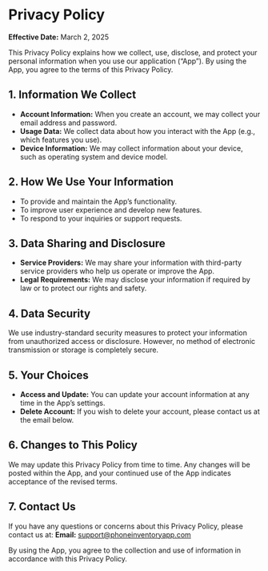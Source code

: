 # Privacy Policy

**Effective Date:** March 2, 2025

This Privacy Policy explains how we collect, use, disclose, and protect your personal information when you use our application (“App”). By using the App, you agree to the terms of this Privacy Policy.

## 1. Information We Collect
- **Account Information:** When you create an account, we may collect your email address and password.
- **Usage Data:** We collect data about how you interact with the App (e.g., which features you use).
- **Device Information:** We may collect information about your device, such as operating system and device model.

## 2. How We Use Your Information
- To provide and maintain the App’s functionality.
- To improve user experience and develop new features.
- To respond to your inquiries or support requests.

## 3. Data Sharing and Disclosure
- **Service Providers:** We may share your information with third-party service providers who help us operate or improve the App.
- **Legal Requirements:** We may disclose your information if required by law or to protect our rights and safety.

## 4. Data Security
We use industry-standard security measures to protect your information from unauthorized access or disclosure. However, no method of electronic transmission or storage is completely secure.

## 5. Your Choices
- **Access and Update:** You can update your account information at any time in the App’s settings.
- **Delete Account:** If you wish to delete your account, please contact us at the email below.

## 6. Changes to This Policy
We may update this Privacy Policy from time to time. Any changes will be posted within the App, and your continued use of the App indicates acceptance of the revised terms.

## 7. Contact Us
If you have any questions or concerns about this Privacy Policy, please contact us at:
**Email:** support@phoneinventoryapp.com

By using the App, you agree to the collection and use of information in accordance with this Privacy Policy.

